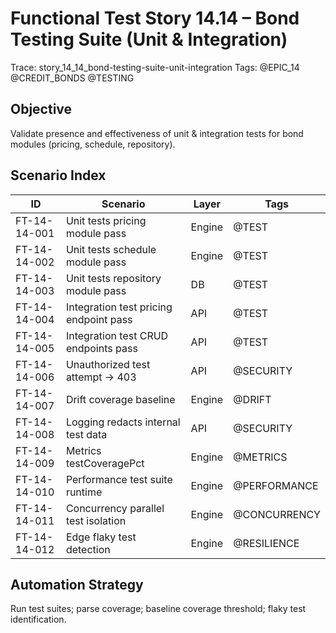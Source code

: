 # Functional Test Story 14.14 – Bond Testing Suite (Unit & Integration)

Trace: story_14_14_bond-testing-suite-unit-integration
Tags: @EPIC_14 @CREDIT_BONDS @TESTING

## Objective
Validate presence and effectiveness of unit & integration tests for bond modules (pricing, schedule, repository).

## Scenario Index
| ID | Scenario | Layer | Tags |
|----|----------|-------|------|
| FT-14-14-001 | Unit tests pricing module pass | Engine | @TEST |
| FT-14-14-002 | Unit tests schedule module pass | Engine | @TEST |
| FT-14-14-003 | Unit tests repository module pass | DB | @TEST |
| FT-14-14-004 | Integration test pricing endpoint pass | API | @TEST |
| FT-14-14-005 | Integration test CRUD endpoints pass | API | @TEST |
| FT-14-14-006 | Unauthorized test attempt -> 403 | API | @SECURITY |
| FT-14-14-007 | Drift coverage baseline | Engine | @DRIFT |
| FT-14-14-008 | Logging redacts internal test data | API | @SECURITY |
| FT-14-14-009 | Metrics testCoveragePct | Engine | @METRICS |
| FT-14-14-010 | Performance test suite runtime | Engine | @PERFORMANCE |
| FT-14-14-011 | Concurrency parallel test isolation | Engine | @CONCURRENCY |
| FT-14-14-012 | Edge flaky test detection | Engine | @RESILIENCE |

## Automation Strategy
Run test suites; parse coverage; baseline coverage threshold; flaky test identification.
